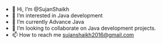 - 👋 Hi, I’m @SujanShaikh
- 👀 I’m interested in Java development 
- 🌱 I’m currently Advance Java
- 💞️ I’m looking to collaborate on Java development projects. 
- 📫 How to reach me sujanshaikh2016@gmail.com 

<!---
SujanShaikh/SujanShaikh is a ✨ special ✨ repository because its `README.md` (this file) appears on your GitHub profile.
You can click the Preview link to take a look at your changes.
--->
